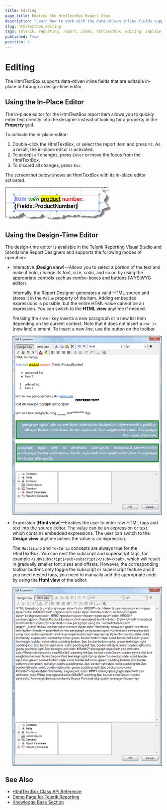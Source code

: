 ```yaml
---
title: Editing
page_title: Editing the HtmlTextBox Report Item
description: "Learn how to work with the data-driven inline fields supported by the Telerik Reporting HtmlTextBox report item and edit them in place or through a design-time editor."
slug: htmltextbox_editing
tags: telerik, reporting, report, items, htmltextbox, editing, inplace, designtime, editor
published: True
position: 3
---
```


# Editing

The HtmlTextBox supports data-driven inline fields that are editable in-place or through a design-time editor. 

## Using the In-Place Editor

The in-place editor for the HtmlTextBox report item allows you to quickly enter text directly into the designer instead of looking for a property in the **Property** grid. 

To activate the in-place editor: 

1. Double-click the HtmlTextBox, or select the report item and press `F2`. As a result, the in-place editor is activated.
1. To accept all changes, press `Enter` or move the focus from the HtmlTextBox.
1. To discard all changes, press `Esc`.

The screenshot below shows an HtmlTextBox with its in-place editor activated. 

![An HtmlTextBox having its inplace editor activated](images/HtmlTextBox3.png)

## Using the Design-Time Editor

The design-time editor is available in the Telerik Reporting Visual Studio and Standalone Report Designers and supports the following modes of operation: 

* Interactive (__Design view__)&mdash;Allows you to select a portion of the text and make it bold, change its font, size, color, and so on by using the appropriate controls such as combo-boxes and buttons (WYSIWYG editor). 

	Internally, the Report Designer generates a valid HTML source and stores it in the `Value` property of the item. Adding embedded expressions is possible, but the entire HTML value cannot be an expression. You can switch to the __HTML view__ anytime if needed. 

	Pressing the `Enter` key inserts a new paragraph or a new list item depending on the current context. Note that it does not insert a `<br />` (new line) element. To insert a new line, use the button on the toolbar. 

	![The HtmTextBox Design View](images/HtmlTextBox_DesignView.png)

* Expression (__Html view__)&mdash;Enables the user to enter raw HTML tags and text into the source editor. The value can be an expression or text, which contains embedded expressions. The user can switch to the __Design view__ anytime unless the value is an expression. 

	The `MultiLine` and `TextWrap` concepts are always true for the HtmlTextBox. You can nest the subscript and superscript tags, for example `<sub>subscript1<sub>subscript2</sub></sub>`, which will result in gradually smaller font sizes and offsets. However, the corresponding toolbar buttons only toggle the subscript or superscript feature and if you need nested tags, you need to manually add the appropriate code by using the __Html view__ of the editor. 

	![The HtmlTextBox Html View](images/HtmlTextBox_HtmlView.png)


## See Also 

* [HtmlTextBox Class API Reference](api/telerik.reporting.htmltextbox)
* [Demo Page for Telerik Reporting](https://demos.telerik.com/reporting) 
* [Knowledge Base Section](/knowledge-base)